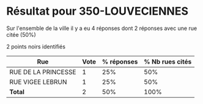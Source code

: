 # Résultat pour 350-LOUVECIENNES

Sur l'ensemble de la ville il y a eu 4 réponses dont 2 réponses avec une rue citée (50%)

2 points noirs identifiés

| Rue | Vote | % réponses | % Nb rues cités|
|-----|------|------------|----------------|
| RUE DE LA PRINCESSE | 1 | 25% | 50%|
| RUE VIGEE LEBRUN | 1 | 25% | 50%|
| **Total** | 2 | 50% | 100%|

